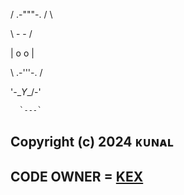  /  \.-"""-. /  \
 
 \    -   -    /
 
  |   o   o   |
  
  \  .-'''-.  /
  
   '-\__Y__/-'
   
      `---`

## Copyright (c) 2024 ᴋᴜɴᴀʟ

## CODE OWNER = [KEX](https://github.com/VARC9210)
